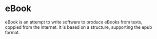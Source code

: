 eBook
=====

eBook is an attempt to write software to produce eBooks from texts, coppied from the internet.
It is based on a structure, supporting the epub format.